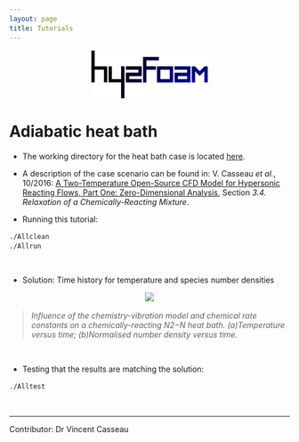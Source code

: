 ```yaml
---
layout: page
title: Tutorials
---
```

  
<p align="center">
  <img src="/docs/img/logos/hy2FoamLogo.png" width="210">
</p>

# Adiabatic heat bath

+ The working directory for the heat bath case is located [here](https://github.com/vincentcasseau/hyStrath/tree/master/run/hyStrath/hy2Foam/heatBath).  

+ A description of the case scenario can be found in: V. Casseau _et al._, 10/2016: [A Two-Temperature Open-Source CFD Model for Hypersonic Reacting Flows, Part One: Zero-Dimensional Analysis](http://www.mdpi.com/2226-4310/3/4/34/html), Section _3.4. Relaxation of a Chemically-Reacting Mixture_.  

+ Running this tutorial:  
```sh
./Allclean  
./Allrun
```  

<br>

+ Solution: Time history for temperature and species number densities  

<p align="center">
  <img src="http://www.mdpi.com/aerospace/aerospace-03-00034/article_deploy/html/images/aerospace-03-00034-g007-550.jpg" width="400">
</p>

> _Influence of the chemistry-vibration model and chemical rate constants on a chemically-reacting N2−N heat bath. (a)Temperature versus time; (b)Normalised number density versus time._

<br>

+ Testing that the results are matching the solution:  
```sh
./Alltest
```  

<br>

---  

Contributor: Dr Vincent Casseau
